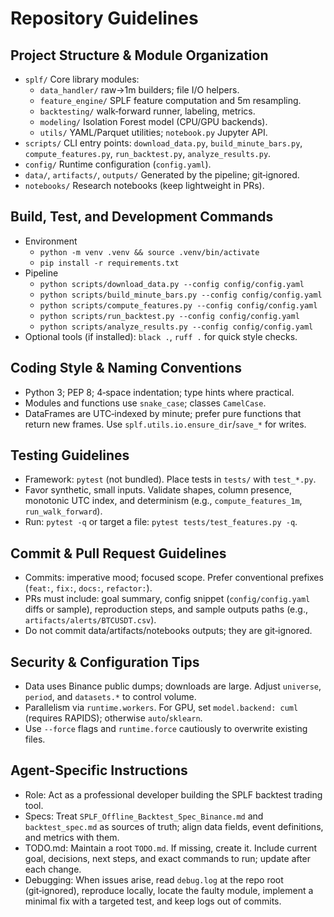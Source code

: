 # Repository Guidelines

## Project Structure & Module Organization
- `splf/` Core library modules:
  - `data_handler/` raw→1m builders; file I/O helpers.
  - `feature_engine/` SPLF feature computation and 5m resampling.
  - `backtesting/` walk‑forward runner, labeling, metrics.
  - `modeling/` Isolation Forest model (CPU/GPU backends).
  - `utils/` YAML/Parquet utilities; `notebook.py` Jupyter API.
- `scripts/` CLI entry points: `download_data.py`, `build_minute_bars.py`, `compute_features.py`, `run_backtest.py`, `analyze_results.py`.
- `config/` Runtime configuration (`config.yaml`).
- `data/`, `artifacts/`, `outputs/` Generated by the pipeline; git‑ignored.
- `notebooks/` Research notebooks (keep lightweight in PRs).

## Build, Test, and Development Commands
- Environment
  - `python -m venv .venv && source .venv/bin/activate`
  - `pip install -r requirements.txt`
- Pipeline
  - `python scripts/download_data.py --config config/config.yaml`
  - `python scripts/build_minute_bars.py --config config/config.yaml`
  - `python scripts/compute_features.py --config config/config.yaml`
  - `python scripts/run_backtest.py --config config/config.yaml`
  - `python scripts/analyze_results.py --config config/config.yaml`
- Optional tools (if installed): `black .`, `ruff .` for quick style checks.

## Coding Style & Naming Conventions
- Python 3; PEP 8; 4‑space indentation; type hints where practical.
- Modules and functions use `snake_case`; classes `CamelCase`.
- DataFrames are UTC‑indexed by minute; prefer pure functions that return new frames. Use `splf.utils.io.ensure_dir`/`save_*` for writes.

## Testing Guidelines
- Framework: `pytest` (not bundled). Place tests in `tests/` with `test_*.py`.
- Favor synthetic, small inputs. Validate shapes, column presence, monotonic UTC index, and determinism (e.g., `compute_features_1m`, `run_walk_forward`).
- Run: `pytest -q` or target a file: `pytest tests/test_features.py -q`.

## Commit & Pull Request Guidelines
- Commits: imperative mood; focused scope. Prefer conventional prefixes (`feat:`, `fix:`, `docs:`, `refactor:`).
- PRs must include: goal summary, config snippet (`config/config.yaml` diffs or sample), reproduction steps, and sample outputs paths (e.g., `artifacts/alerts/BTCUSDT.csv`).
- Do not commit data/artifacts/notebooks outputs; they are git‑ignored.

## Security & Configuration Tips
- Data uses Binance public dumps; downloads are large. Adjust `universe`, `period`, and `datasets.*` to control volume.
- Parallelism via `runtime.workers`. For GPU, set `model.backend: cuml` (requires RAPIDS); otherwise `auto`/`sklearn`.
- Use `--force` flags and `runtime.force` cautiously to overwrite existing files.

## Agent-Specific Instructions
- Role: Act as a professional developer building the SPLF backtest trading tool.
- Specs: Treat `SPLF_Offline_Backtest_Spec_Binance.md` and `backtest_spec.md` as sources of truth; align data fields, event definitions, and metrics with them.
- TODO.md: Maintain a root `TODO.md`. If missing, create it. Include current goal, decisions, next steps, and exact commands to run; update after each change.
- Debugging: When issues arise, read `debug.log` at the repo root (git‑ignored), reproduce locally, locate the faulty module, implement a minimal fix with a targeted test, and keep logs out of commits.
